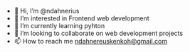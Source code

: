 - 👋 Hi, I’m @ndahnerius
- 👀 I’m interested in Frontend web development
- 🌱 I’m currently learning pyhton
- 💞️ I’m looking to collaborate on web development projects
- 📫 How to reach me ndahnereuskenkoh@gmail.com

<!---
ndahnerius/ndahnerius is a ✨ special ✨ repository because its `README.md` (this file) appears on your GitHub profile.
You can click the Preview link to take a look at your changes.
--->
